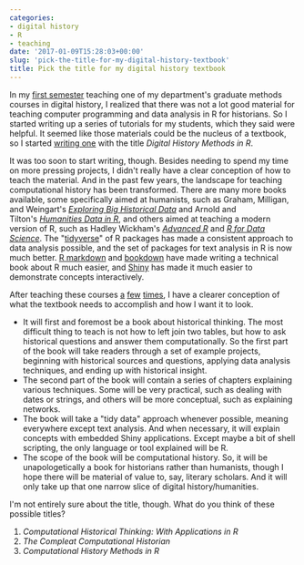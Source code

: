```yaml
---
categories:
- digital history
- R
- teaching
date: '2017-01-09T15:28:03+00:00'
slug: 'pick-the-title-for-my-digital-history-textbook'
title: Pick the title for my digital history textbook
---
```


In my [first semester](http://lincolnmullen.com/courses/clio3.2014/) teaching one of my department's graduate methods courses in digital history, I realized that there was not a lot good material for teaching computer programming and data analysis in R for historians. So I started writing up a series of tutorials for my students, which they said were helpful. It seemed like those materials could be the nucleus of a textbook, so I started [writing one](http://lincolnmullen.com/projects/dh-r/) with the title *Digital History Methods in R*.

It was too soon to start writing, though. Besides needing to spend my time on more pressing projects, I didn't really have a clear conception of how to teach the material. And in the past few years, the landscape for teaching computational history has been transformed. There are many more books available, some specifically aimed at humanists, such as Graham, Milligan, and Weingart's [*Exploring Big Historical Data*](http://www.themacroscope.org/2.0/) and Arnold and Tilton's [*Humanities Data in R*](http://humanitiesdata.org/), and others aimed at teaching a modern version of R, such as Hadley Wickham's [*Advanced R*](http://adv-r.had.co.nz/) and [*R for Data Science*](http://r4ds.had.co.nz/). The "[tidyverse](https://blog.rstudio.org/2016/09/15/tidyverse-1-0-0/)" of R packages has made a consistent approach to data analysis possible, and the set of packages for text analysis in R is now much better. [R markdown](http://rmarkdown.rstudio.com/) and [bookdown](https://bookdown.org/) have made writing a technical book about R much easier, and [Shiny](http://shiny.rstudio.com/) has made it much easier to demonstrate concepts interactively.

After teaching these courses [a](http://www.dhsi.org/archive.php?year=2016) [few](http://lincolnmullen.com/courses/data-dh.2016/) [times](http://lincolnmullen.com/courses/text-analysis.2016/), I have a clearer conception of what the textbook needs to accomplish and how I want it to look.

<!--more-->
-   It will first and foremost be a book about historical thinking. The most difficult thing to teach is not how to left join two tables, but how to ask historical questions and answer them computationally. So the first part of the book will take readers through a set of example projects, beginning with historical sources and questions, applying data analysis techniques, and ending up with historical insight.
-   The second part of the book will contain a series of chapters explaining various techniques. Some will be very practical, such as dealing with dates or strings, and others will be more conceptual, such as explaining networks.
-   The book will take a "tidy data" approach whenever possible, meaning everywhere except text analysis. And when necessary, it will explain concepts with embedded Shiny applications. Except maybe a bit of shell scripting, the only language or tool explained will be R.
-   The scope of the book will be computational history. So, it will be unapologetically a book for historians rather than humanists, though I hope there will be material of value to, say, literary scholars. And it will only take up that one narrow slice of digital history/humanities.

I'm not entirely sure about the title, though. What do you think of these possible titles?

1.  *Computational Historical Thinking: With Applications in R*
2.  *The Compleat Computational Historian*
3.  *Computational History Methods in R*
